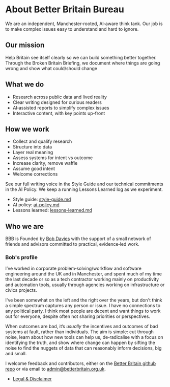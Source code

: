 # About Better Britain Bureau

We are an independent, Manchester‑rooted, AI‑aware think tank. Our job is to make complex issues easy to understand and hard to ignore.

## Our mission
Help Britain see itself clearly so we can build something better together. Through the Broken Britain Briefing, we document where things are going wrong and show what could/should change

## What we do
- Research across public data and lived reality
- Clear writing designed for curious readers
- AI‑assisted reports to simplify complex issues
- Interactive content, with key points up-front

## How we work
- Collect and qualify research
- Structure into data
- Layer real meaning
- Assess systems for intent vs outcome
- Increase clarity, remove waffle
- Assume good intent
- Welcome corrections

See our full writing voice in the Style Guide and our technical commitments in the AI Policy. We keep a running Lessons Learned log as we experiment.

- Style guide: [style-guide.md](./style-guide.md)
- AI policy: [ai-policy.md](./ai-policy.md)
- Lessons learned: [lessons-learned.md](./lessons-learned.md)

## Who we are
BBB is Founded by [Bob Davies](https://bsky.app/profile/bobbigmac.bsky.social) with the support of a small network of friends and advisors committed to practical, evidence‑led work.

### Bob's profile

I’ve worked in corporate problem‑solving/workflow and software engineering around the UK and in Manchester, and spent much of my time the last decade or so as a tech contractor working mainly on productivity and automation tools, usually through agencies working on infrastructure or civics projects.

I've been somewhat on the left and the right over the years, but don't think a simple spectrum captures any person or issue. I have no connections to any political party. I think most people are decent and want things to work out for everyone, despite often not sharing priorities or perspectives. 

When outcomes are bad, it’s _usually_ the incentives and outcomes of bad systems at fault, rather than individuals. The aim is simple: cut through noise, learn about how new tools can help us, de‑radicalise with a focus on identifying the truth, and show where change can happen by sifting the noise to find the nuggets of data that can reasonably inform decisions, big and small.

I welcome feedback and contributors, either on the [Better Britain github repo](https://github.com/Better-Britain) or via email to [admin@betterbritain.org.uk](mailto:admin@betterbritain.org.uk).

- [Legal &amp; Disclaimer](./legal.md)